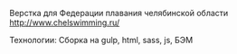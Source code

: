 Верстка для Федерации плавания челябинской области
http://www.chelswimming.ru/

Технологии:
Сборка на gulp,
html,
sass,
js,
БЭМ
